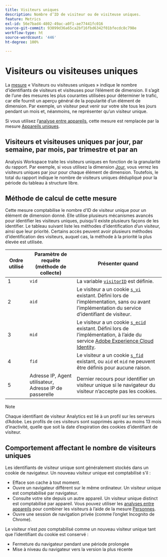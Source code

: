 ```yaml
---
title: Visiteurs uniques
description: Nombre d’ID de visiteur ou de visiteuse uniques.
feature: Metrics
exl-id: 56e7bad4-4802-49ac-a0f1-ae77441fc016
source-git-commit: 93099d36a65ca2bf16fbd6342f01bfecdc8c798e
workflow-type: ht
source-wordcount: '446'
ht-degree: 100%

---
```


# Visiteurs ou visiteuses uniques

La [mesure](overview.md) « Visiteurs ou visiteuses uniques » indique le nombre d’identifiants de visiteurs et visiteuses pour l’élément de dimension. Il s’agit de l’une des mesures les plus courantes utilisées pour déterminer le trafic, car elle fournit un aperçu général de la popularité d’un élément de dimension. Par exemple, un visiteur peut venir sur votre site tous les jours pendant un mois et, néanmoins, ne représenter qu’un visiteur unique.

Si vous utilisez l’[analyse entre appareils](../cda/overview.md), cette mesure est remplacée par la mesure [Appareils uniques](unique-devices.md).

## Visiteurs et visiteuses uniques par jour, par semaine, par mois, par trimestre et par an

Analysis Workspace traite les visiteurs uniques en fonction de la granularité du rapport. Par exemple, si vous utilisez la dimension [Jour](../dimensions/day.md), vous verrez les visiteurs uniques par jour pour chaque élément de dimension. Toutefois, le total du rapport indique le nombre de visiteurs uniques dédupliqué pour la période du tableau à structure libre.

## Méthode de calcul de cette mesure

Cette mesure comptabilise le nombre d’ID de visiteur unique pour un élément de dimension donné. Elle utilise plusieurs mécanismes avancés pour identifier les visiteurs uniques, puisqu’il existe plusieurs façons de les identifier. Le tableau suivant liste les méthodes d’identification d’un visiteur, ainsi que leur priorité. Certains accès peuvent avoir plusieurs méthodes d’identification des visiteurs, auquel cas, la méthode à la priorité la plus élevée est utilisée.

| Ordre utilisé | Paramètre de requête (méthode de collecte) | Présenter quand |
| --- | --- | --- |
| 1 | `vid` | La variable [`visitorID`](/help/implement/vars/config-vars/visitorid.md) est définie. |
| 2 | `aid` | Le visiteur a un cookie [`s_vi`](https://experienceleague.adobe.com/docs/core-services/interface/ec-cookies/cookies-analytics.html?lang=fr) existant. Défini lors de l’implémentation, sans ou avant l’implémentation du service d’identifiant de visiteur. |
| 3 | `mid` | Le visiteur a un cookie [`s_ecid`](https://experienceleague.adobe.com/docs/core-services/interface/ec-cookies/cookies-analytics.html?lang=fr) existant. Défini lors de l’implémentation, à l’aide du service [Adobe Experience Cloud Identity](https://experienceleague.adobe.com/docs/id-service/using/home.html?lang=fr). |
| 4 | `fid` | Le visiteur a un cookie [`s_fid`](https://experienceleague.adobe.com/docs/core-services/interface/ec-cookies/cookies-analytics.html?lang=fr) existant, ou `aid` et `mid` ne peuvent être définis pour aucune raison. |
| 5 | Adresse IP, Agent utilisateur, Adresse IP de passerelle | Dernier recours pour identifier un visiteur unique si le navigateur du visiteur n’accepte pas les cookies. |

>[!NOTE]
>
>Chaque identifiant de visiteur Analytics est lié à un profil sur les serveurs d’Adobe. Les profils de ces visiteurs sont supprimés après au moins 13 mois d’inactivité, quelle que soit la date d’expiration des cookies d’identifiant de visiteur.

## Comportement affectant le nombre de visiteurs uniques

Les identifiants de visiteur unique sont généralement stockés dans un cookie de navigateur. Un nouveau visiteur unique est comptabilisé s’il :

* Efface son cache à tout moment.
* Ouvre un navigateur différent sur le même ordinateur. Un visiteur unique est comptabilisé par navigateur.
* Consulte votre site depuis un autre appareil. Un visiteur unique distinct est comptabilisé par appareil. Vous pouvez utiliser les [analyses entre appareils](../cda/overview.md) pour combiner les visiteurs à l’aide de la mesure [Personnes](people.md).
* Ouvre une session de navigation privée (comme l’onglet Incognito de Chrome).

Le visiteur n’est *pas* comptabilisé comme un nouveau visiteur unique tant que l’identifiant du cookie est conservé :

* Fermeture du navigateur pendant une période prolongée
* Mise à niveau du navigateur vers la version la plus récente
